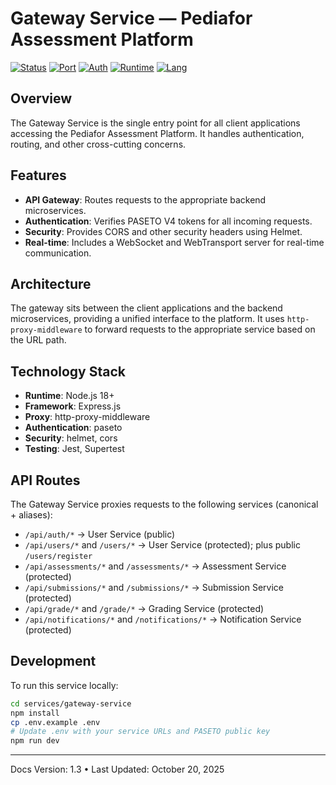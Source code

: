# Gateway Service — Pediafor Assessment Platform

[![Status](https://img.shields.io/badge/status-production--ready-success)](.)
[![Port](https://img.shields.io/badge/port-3000-blue)](.)
[![Auth](https://img.shields.io/badge/auth-PASETO%20v4-green)](.)
[![Runtime](https://img.shields.io/badge/runtime-Node.js%2018+-brightgreen?logo=nodedotjs)](.)
[![Lang](https://img.shields.io/badge/lang-TypeScript%205.x-blue?logo=typescript)](.)

## Overview

The Gateway Service is the single entry point for all client applications accessing the Pediafor Assessment Platform. It handles authentication, routing, and other cross-cutting concerns.

## Features

- **API Gateway**: Routes requests to the appropriate backend microservices.
- **Authentication**: Verifies PASETO V4 tokens for all incoming requests.
- **Security**: Provides CORS and other security headers using Helmet.
- **Real-time**: Includes a WebSocket and WebTransport server for real-time communication.

## Architecture

The gateway sits between the client applications and the backend microservices, providing a unified interface to the platform. It uses `http-proxy-middleware` to forward requests to the appropriate service based on the URL path.

## Technology Stack

- **Runtime**: Node.js 18+
- **Framework**: Express.js
- **Proxy**: http-proxy-middleware
- **Authentication**: paseto
- **Security**: helmet, cors
- **Testing**: Jest, Supertest

## API Routes

The Gateway Service proxies requests to the following services (canonical + aliases):

- `/api/auth/*` → User Service (public)
- `/api/users/*` and `/users/*` → User Service (protected); plus public `/users/register`
- `/api/assessments/*` and `/assessments/*` → Assessment Service (protected)
- `/api/submissions/*` and `/submissions/*` → Submission Service (protected)
- `/api/grade/*` and `/grade/*` → Grading Service (protected)
- `/api/notifications/*` and `/notifications/*` → Notification Service (protected)

## Development

To run this service locally:

```bash
cd services/gateway-service
npm install
cp .env.example .env
# Update .env with your service URLs and PASETO public key
npm run dev
```

---

Docs Version: 1.3 • Last Updated: October 20, 2025
